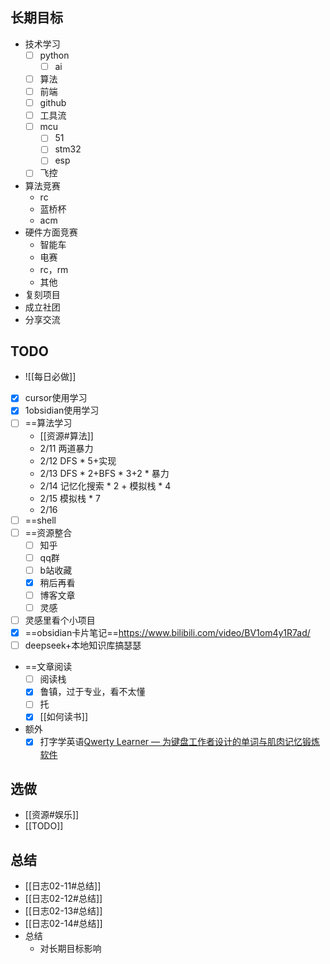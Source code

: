 ## 长期目标
* 技术学习
	* [ ] python
		* [ ] ai
	* [ ] 算法
	* [ ] 前端
	* [ ] github
	* [ ] 工具流
	* [ ] mcu
		* [ ] 51
		* [ ] stm32
		* [ ] esp
	* [ ] 飞控
* 算法竞赛
	* rc
	* 蓝桥杯
	* acm
* 硬件方面竞赛
	* 智能车
	* 电赛
	* rc，rm
	* 其他
* 复刻项目
* 成立社团
* 分享交流
## TODO
* ![[每日必做]]
* [x] cursor使用学习
* [x] 1obsidian使用学习
* [ ] ==算法学习
	* [[资源#算法]]
	* 2/11 两道暴力
	* 2/12 DFS * 5+实现
	* 2/13 DFS * 2+BFS * 3+2 * 暴力
	* 2/14 记忆化搜索 * 2 + 模拟栈 * 4 
	* 2/15 模拟栈 * 7
	* 2/16
* [ ] ==shell
* [ ] ==资源整合
	* [ ] 知乎
	* [ ] qq群
	* [ ] b站收藏
	* [x] 稍后再看
	* [ ] 博客文章
	* [ ] 灵感
* [ ] 灵感里看个小项目
* [x] ==obsidian卡片笔记==https://www.bilibili.com/video/BV1om4y1R7ad/
* [ ] deepseek+本地知识库搞瑟瑟
* ==文章阅读
	* [ ] 阅读栈
	* [x] 鲁镇，过于专业，看不太懂
	* [ ] 托
	* [x] [[如何读书]]
* 额外
	* [x] 打字学英语[Qwerty Learner — 为键盘工作者设计的单词与肌肉记忆锻炼软件](https://qwerty.kaiyi.cool/)
## 选做
* [[资源#娱乐]]
* [[TODO]]
## 总结
* [[日志02-11#总结]]
* [[日志02-12#总结]]
* [[日志02-13#总结]]
* [[日志02-14#总结]]
* 总结
	* 对长期目标影响

